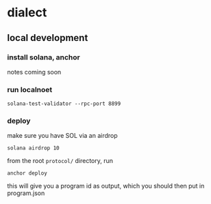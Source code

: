 # dialect

## local development

### install solana, anchor

notes coming soon

### run localnoet

```
solana-test-validator --rpc-port 8899
```

### deploy

make sure you have SOL via an airdrop

```
solana airdrop 10
```

from the root `protocol/` directory, run

```
anchor deploy
```

this will give you a program id as output, which you should then put in program.json
